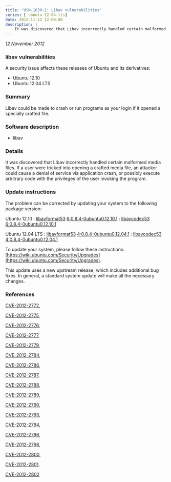 ```yaml
---
title: "USN-1630-1: Libav vulnerabilities"
series: [ ubuntu-12.04-lts]
date: 2012-11-12 12:00:00
description: |
    It was discovered that Libav incorrectly handled certain malformed media files. If a user were tricked into opening a crafted media file, an attacker could cause a denial of service via application crash, or possibly execute arbitrary code with the privileges of the user invoking the program. 
--- 
```

 
 

*12 November 2012*

### libav vulnerabilities

A security issue affects these releases of Ubuntu and its derivatives:

* Ubuntu 12.10
* Ubuntu 12.04 LTS

### Summary

Libav could be made to crash or run programs as your login if it opened a specially crafted file.

### Software description

* libav 

### Details

It was discovered that Libav incorrectly handled certain malformed media files. If a user were tricked into opening a crafted media file, an attacker could cause a denial of service via application crash, or possibly execute arbitrary code with the privileges of the user invoking the program. 

### Update instructions

The problem can be corrected by updating your system to the following package version:

Ubuntu 12.10
 : [libavformat53](https://launchpad.net/ubuntu/+source/libav) <span> [6:0.8.4-0ubuntu0.12.10.1](https://launchpad.net/ubuntu/+source/libav/6:0.8.4-0ubuntu0.12.10.1) </span> 
 : [libavcodec53](https://launchpad.net/ubuntu/+source/libav) <span> [6:0.8.4-0ubuntu0.12.10.1](https://launchpad.net/ubuntu/+source/libav/6:0.8.4-0ubuntu0.12.10.1) </span> 

Ubuntu 12.04 LTS
 : [libavformat53](https://launchpad.net/ubuntu/+source/libav) <span> [4:0.8.4-0ubuntu0.12.04.1](https://launchpad.net/ubuntu/+source/libav/4:0.8.4-0ubuntu0.12.04.1) </span> 
 : [libavcodec53](https://launchpad.net/ubuntu/+source/libav) <span> [4:0.8.4-0ubuntu0.12.04.1](https://launchpad.net/ubuntu/+source/libav/4:0.8.4-0ubuntu0.12.04.1) </span> 

To update your system, please follow these instructions: [https://wiki.ubuntu.com/Security/Upgrades](https://wiki.ubuntu.com/Security/Upgrades).

This update uses a new upstream release, which includes additional bug fixes. In general, a standard system update will make all the necessary changes. 

### References

 
 [CVE-2012-2772](http://people.ubuntu.com/~ubuntu-security/cve/CVE-2012-2772), 

 [CVE-2012-2775](http://people.ubuntu.com/~ubuntu-security/cve/CVE-2012-2775), 

 [CVE-2012-2776](http://people.ubuntu.com/~ubuntu-security/cve/CVE-2012-2776), 

 [CVE-2012-2777](http://people.ubuntu.com/~ubuntu-security/cve/CVE-2012-2777), 

 [CVE-2012-2779](http://people.ubuntu.com/~ubuntu-security/cve/CVE-2012-2779), 

 [CVE-2012-2784](http://people.ubuntu.com/~ubuntu-security/cve/CVE-2012-2784), 

 [CVE-2012-2786](http://people.ubuntu.com/~ubuntu-security/cve/CVE-2012-2786), 

 [CVE-2012-2787](http://people.ubuntu.com/~ubuntu-security/cve/CVE-2012-2787), 

 [CVE-2012-2788](http://people.ubuntu.com/~ubuntu-security/cve/CVE-2012-2788), 

 [CVE-2012-2789](http://people.ubuntu.com/~ubuntu-security/cve/CVE-2012-2789), 

 [CVE-2012-2790](http://people.ubuntu.com/~ubuntu-security/cve/CVE-2012-2790), 

 [CVE-2012-2793](http://people.ubuntu.com/~ubuntu-security/cve/CVE-2012-2793), 

 [CVE-2012-2794](http://people.ubuntu.com/~ubuntu-security/cve/CVE-2012-2794), 

 [CVE-2012-2796](http://people.ubuntu.com/~ubuntu-security/cve/CVE-2012-2796), 

 [CVE-2012-2798](http://people.ubuntu.com/~ubuntu-security/cve/CVE-2012-2798), 

 [CVE-2012-2800](http://people.ubuntu.com/~ubuntu-security/cve/CVE-2012-2800), 

 [CVE-2012-2801](http://people.ubuntu.com/~ubuntu-security/cve/CVE-2012-2801), 

 [CVE-2012-2802](http://people.ubuntu.com/~ubuntu-security/cve/CVE-2012-2802)
 

